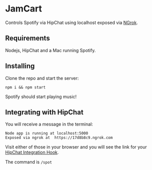 # JamCart
Controls Spotify via HipChat using localhost exposed via [NGrok](http://ngrok.com).

## Requirements
Nodejs, HipChat and a Mac running Spotify.

## Installing
Clone the repo and start the server:
```
npm i && npm start
```
Spotify should start playing music! 

## Integrating with HipChat
You will receive a message in the terminal:
```
Node app is running at localhost:5000
Exposed via ngrok at  https://17d8b8c9.ngrok.com
```
Visit either of those in your browser and you will see the link for your [HipChat Integration Hook](https://confluence.atlassian.com/display/BITBUCKET/Use+the+HipChat+integration).

The command is `/spot`